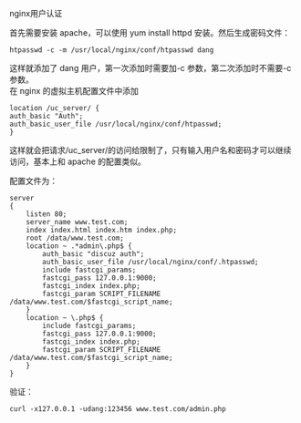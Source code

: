 nginx用户认证

首先需要安装 apache，可以使用 yum install httpd 安装。然后生成密码文件：

    htpasswd -c -m /usr/local/nginx/conf/htpasswd dang
这样就添加了 dang 用户，第一次添加时需要加-c 参数，第二次添加时不需要-c 参数。  
在 nginx 的虚拟主机配置文件中添加

    location /uc_server/ {
    auth_basic "Auth";
    auth_basic_user_file /usr/local/nginx/conf/htpasswd;
    }
这样就会把请求/uc_server/的访问给限制了，只有输入用户名和密码才可以继续访问，基本上和 apache 的配置类似。


配置文件为：

    server
    {
        listen 80;
        server_name www.test.com;
        index index.html index.htm index.php;
        root /data/www.test.com;
        location ~ .*admin\.php$ {
            auth_basic "discuz auth";
            auth_basic_user_file /usr/local/nginx/conf/.htpasswd;
            include fastcgi_params;
            fastcgi_pass 127.0.0.1:9000;
            fastcgi_index index.php;
            fastcgi_param SCRIPT_FILENAME /data/www.test.com/$fastcgi_script_name;
        }
        location ~ \.php$ {
            include fastcgi_params;
            fastcgi_pass 127.0.0.1:9000;
            fastcgi_index index.php;
            fastcgi_param SCRIPT_FILENAME /data/www.test.com/$fastcgi_script_name;
        }
    }
    
    
验证：

    curl -x127.0.0.1 -udang:123456 www.test.com/admin.php
